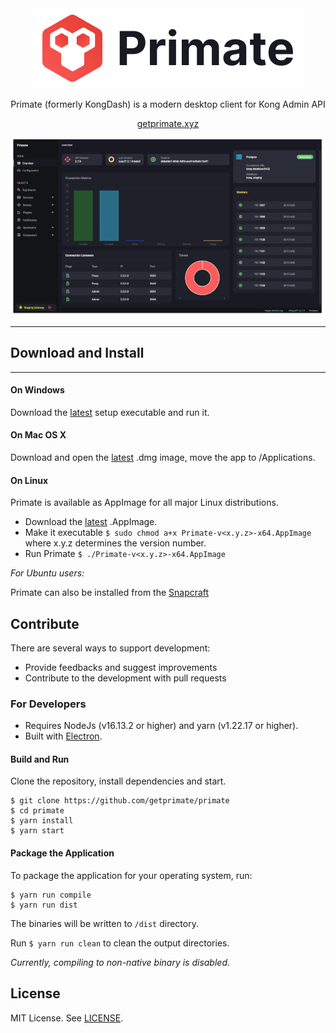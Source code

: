 <div align="center">
    <img src="logo-banner.png" alt="Primate Logo" height="128" />
    <p>Primate (formerly KongDash) is a modern desktop client for Kong Admin API</p>
    <p><a href="https://www.getprimate.xyz">getprimate.xyz</a></p>
    <p><img src="screenshot.png" alt="Primate Screenshot" /></p>
</div>

---

## Download and Install 
---
#### On Windows
Download the [latest](https://github.com/getprimate/primate/releases/latest) setup executable and run it.

#### On Mac OS X
Download and open the [latest](https://github.com/getprimate/primate/releases/latest) .dmg image, move the app to /Applications.

#### On Linux
Primate is available as AppImage for all major Linux distributions. 

- Download the [latest](https://github.com/getprimate/primate/releases/latest) .AppImage.
- Make it executable `$ sudo chmod a+x Primate-v<x.y.z>-x64.AppImage` where x.y.z determines the version number.
- Run Primate `$ ./Primate-v<x.y.z>-x64.AppImage`

_For Ubuntu users:_

Primate can also be installed from the [Snapcraft](https://snapcraft.io/primate)

## Contribute
There are several ways to support development:

- Provide feedbacks and suggest improvements
- Contribute to the development with pull requests


### For Developers
- Requires NodeJs (v16.13.2 or higher) and yarn (v1.22.17 or higher).
- Built with [Electron](https://www.electronjs.org/).

#### Build and Run

Clone the repository, install dependencies and start.
```shell
$ git clone https://github.com/getprimate/primate
$ cd primate
$ yarn install
$ yarn start
```

#### Package the Application

To package the application for your operating system, run: 

```shell
$ yarn run compile
$ yarn run dist
```

The binaries will be written to `/dist` directory.

Run `$ yarn run clean` to clean the output directories.

_Currently, compiling to non-native binary is disabled._

## License
MIT License. See [LICENSE](LICENSE).
